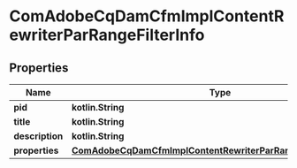 
# ComAdobeCqDamCfmImplContentRewriterParRangeFilterInfo

## Properties
Name | Type | Description | Notes
------------ | ------------- | ------------- | -------------
**pid** | **kotlin.String** |  |  [optional]
**title** | **kotlin.String** |  |  [optional]
**description** | **kotlin.String** |  |  [optional]
**properties** | [**ComAdobeCqDamCfmImplContentRewriterParRangeFilterProperties**](ComAdobeCqDamCfmImplContentRewriterParRangeFilterProperties.md) |  |  [optional]



